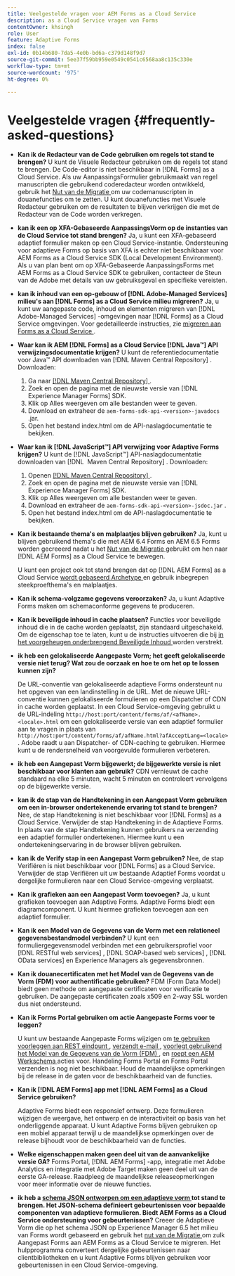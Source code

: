 ```yaml
---
title: Veelgestelde vragen voor AEM Forms as a Cloud Service
description: as a Cloud Service vragen van Forms
contentOwner: khsingh
role: User
feature: Adaptive Forms
index: false
exl-id: 0b14b680-7da5-4e0b-bd6a-c379d148f9d7
source-git-commit: 5ee37f59bb959e0549c0541c6568aa8c135c330e
workflow-type: tm+mt
source-wordcount: '975'
ht-degree: 0%

---
```


# Veelgestelde vragen {#frequently-asked-questions}

* **Kan ik de Redacteur van de Code gebruiken om regels tot stand te brengen?**
U kunt de Visuele Redacteur gebruiken om de regels tot stand te brengen. De Code-editor is niet beschikbaar in [!DNL Forms] as a Cloud Service. Als uw AanpassingsFormulier gebruikmaakt van regel manuscripten die gebruikend coderedacteur worden ontwikkeld, gebruik het [ Nut van de Migratie ](migrate-to-forms-as-a-cloud-service.md) om uw codemanuscripten in douanefuncties om te zetten. U kunt douanefuncties met Visuele Redacteur gebruiken om de resultaten te blijven verkrijgen die met de Redacteur van de Code worden verkregen.

* **kan ik een op XFA-Gebaseerde AanpassingsVorm op de instanties van de Cloud Service tot stand brengen?**
Ja, u kunt een XFA-gebaseerd adaptief formulier maken op een Cloud Service-instantie. Ondersteuning voor adaptieve Forms op basis van XFA is echter niet beschikbaar voor AEM Forms as a Cloud Service SDK (Local Development Environment). Als u van plan bent om op XFA-Gebaseerde AanpassingsForms met AEM Forms as a Cloud Service SDK te gebruiken, contacteer de Steun van de Adobe met details van uw gebruiksgeval en specifieke vereisten.

<!-- * **Can I use an XDP as a Document of Record (DoR) template? Is Forms Designer included in AEM Forms as a Cloud Service license?** 

  Yes, you can use an XDP as a Document of Record template on Cloud Service instances. However, support to use XDP as a Document of Record template is not available for AEM Forms as a Cloud Service SDK (Local development environment). -->

* **kan ik inhoud van een op-gebouw of [!DNL Adobe-Managed Services] milieu&#39;s aan [!DNL Forms] as a Cloud Service milieu migreren?**
Ja, u kunt uw aangepaste code, inhoud en elementen migreren van [!DNL Adobe-Managed Services] -omgevingen naar [!DNL Forms] as a Cloud Service omgevingen. Voor gedetailleerde instructies, zie [ migreren aan Forms as a Cloud Service ](migrate-to-forms-as-a-cloud-service.md).

<!-- You can use package manager or Experience Manager UI to [export and import Forms and related assets](import-export-forms-templates.md), use the migration utility to make your existing assets compatible with [!DNL Forms] as a Cloud Service, use the [Best Practices Analyzer](https://experienceleague.adobe.com/docs/experience-manager-cloud-service/moving/cloud-migration/best-practices-analyzer/overview-best-practices-analyzer.html?lang=nl-NL#best-practices-analyzer) tool to find the features and APIs that require changes and updated before migration, and use the [Content Transfer Tools](https://docs.adobe.com/content/help/nl-NL/experience-manager-cloud-service/moving/home.html) to move your custom code without refactoring it. -->

* **Waar kan ik AEM [!DNL Forms] as a Cloud Service [!DNL Java™] API verwijzingsdocumentatie krijgen?**
U kunt de referentiedocumentatie voor Java™ API downloaden van [!DNL Maven Central Repository] . Downloaden:
   1. Ga naar [[!DNL Maven Central Repository] ](https://mvnrepository.com/artifact/com.adobe.aem/aem-forms-sdk-api).
   1. Zoek en open de pagina met de nieuwste versie van [!DNL Experience Manager Forms] SDK.
   1. Klik op Alles weergeven om alle bestanden weer te geven.
   1. Download en extraheer de `aem-forms-sdk-api-<version>-javadocs` .jar.
   1. Open het bestand index.html om de API-naslagdocumentatie te bekijken.

* **Waar kan ik [!DNL JavaScript™] API verwijzing voor Adaptive Forms krijgen?**
U kunt de [!DNL JavaScript™] API-naslagdocumentatie downloaden van [!DNL &#x200B; Maven Central Repository] . Downloaden:
   1. Openen [[!DNL Maven Central Repository] ](https://mvnrepository.com/artifact/com.adobe.aem/aem-forms-sdk-api) .
   1. Zoek en open de pagina met de nieuwste versie van [!DNL Experience Manager Forms] SDK.
   1. Klik op Alles weergeven om alle bestanden weer te geven.
   1. Download en extraheer de `aem-forms-sdk-api-<version>-jsdoc.jar` .
   1. Open het bestand index.html om de API-naslagdocumentatie te bekijken.

* **Kan ik bestaande thema&#39;s en malplaatjes blijven gebruiken?**
Ja, kunt u blijven gebruikend thema&#39;s die met AEM 6.4 Forms en AEM 6.5 Forms worden gecreeerd nadat u het [ Nut van de Migratie ](migrate-to-forms-as-a-cloud-service.md) gebruikt om hen naar [!DNL AEM Forms] as a Cloud Service te bewegen.

  U kunt een project ook tot stand brengen dat op [!DNL AEM Forms] as a Cloud Service [ wordt gebaseerd Archetype ](setup-local-development-environment.md#forms-cloud-service-local-development-environment) en gebruik inbegrepen steekproefthema&#39;s en malplaatjes.

* **Kan ik schema-volgzame gegevens veroorzaken?**
Ja, u kunt Adaptive Forms maken om schemaconforme gegevens te produceren.

<!-- * **Can I pass custom parameters to the prefill service?**
Custom parameters are planned for an upcoming release. -->

* **Kan ik beveiligde inhoud in cache plaatsen?**
Functies voor beveiligde inhoud die in de cache worden geplaatst, zijn standaard uitgeschakeld. Om de eigenschap toe te laten, kunt u de instructies uitvoeren die bij [ in het voorgeheugen onderbrengend Beveiligde Inhoud ](https://experienceleague.adobe.com/docs/experience-manager-dispatcher/using/configuring/permissions-cache.html?lang=nl-NL) worden verstrekt.

* **ik heb een gelokaliseerde Aangepaste Vorm; het geeft gelokaliseerde versie niet terug? Wat zou de oorzaak en hoe te om het op te lossen kunnen zijn?**

  De URL-conventie van gelokaliseerde adaptieve Forms ondersteunt nu het opgeven van een landinstelling in de URL. Met de nieuwe URL-conventie kunnen gelokaliseerde formulieren op een Dispatcher of CDN in cache worden geplaatst. In een Cloud Service-omgeving gebruikt u de URL-indeling `http://host:port/content/forms/af/<afName>.<locale>.html` om een gelokaliseerde versie van een adaptief formulier aan te vragen in plaats van `http://host:port/content/forms/af/afName.html?afAcceptLang=<locale>` . Adobe raadt u aan Dispatcher- of CDN-caching te gebruiken. Hiermee kunt u de rendersnelheid van voorgevulde formulieren verbeteren.

* **ik heb een Aangepast Vorm bijgewerkt; de bijgewerkte versie is niet beschikbaar voor klanten aan gebruik?**
CDN vernieuwt de cache standaard na elke 5 minuten, wacht 5 minuten en controleert vervolgens op de bijgewerkte versie.

* **kan ik de stap van de Handtekening in een Aangepast Vorm gebruiken om een in-browser ondertekenende ervaring tot stand te brengen?**
Nee, de stap Handtekening is niet beschikbaar voor [!DNL Forms] as a Cloud Service. Verwijder de stap Handtekening in de Adaptieve Forms. In plaats van de stap Handtekening kunnen gebruikers na verzending een adaptief formulier ondertekenen. Hiermee kunt u een ondertekeningservaring in de browser blijven gebruiken.

* **kan ik de Verify stap in een Aangepast Vorm gebruiken?**
Nee, de stap Verifiëren is niet beschikbaar voor [!DNL Forms] as a Cloud Service. Verwijder de stap Verifiëren uit uw bestaande Adaptief Forms voordat u dergelijke formulieren naar een Cloud Service-omgeving verplaatst.

* **Kan ik grafieken aan een Aangepast Vorm toevoegen?**
Ja, u kunt grafieken toevoegen aan Adaptive Forms. Adaptive Forms biedt een diagramcomponent. U kunt hiermee grafieken toevoegen aan een adaptief formulier.

* **Kan ik een Model van de Gegevens van de Vorm met een relationeel gegevensbestandmodel verbinden?**
U kunt een formuliergegevensmodel verbinden met een gebruikersprofiel voor [!DNL RESTful web services] , [!DNL SOAP-based web services] , [!DNL OData services] en Experience Managers als gegevensbronnen. <!--Support to connect a Form Data Model with a relational database is not available.-->

* **Kan ik douanecertificaten met het Model van de Gegevens van de Vorm (FDM) voor authentificatie gebruiken?**
FDM (Form Data Model) biedt geen methode om aangepaste certificaten voor verificatie te gebruiken. De aangepaste certificaten zoals x509 en 2-way SSL worden dus niet ondersteund.

* **Kan ik Forms Portal gebruiken om actie Aangepaste Forms voor te leggen?**

  U kunt uw bestaande Aangepaste Forms wijzigen om [ te gebruiken voorleggen aan REST eindpunt ](configuring-submit-actions.md#submit-to-rest-endpoint), [ verzendt e-mail ](configuring-submit-actions.md#send-email), [ voorlegt gebruikend het Model van de Gegevens van de Vorm (FDM) ](configuring-submit-actions.md#submit-using-form-data-model), en [ roept een AEM Werkschema ](configuring-submit-actions.md#invoke-an-aem-workflow) acties voor. Handeling Forms Portal en Forms Portal verzenden is nog niet beschikbaar. Houd de maandelijkse opmerkingen bij de release in de gaten voor de beschikbaarheid van de functies.

* **Kan ik [!DNL AEM Forms] app met [!DNL AEM Forms] as a Cloud Service gebruiken?**

  Adaptive Forms biedt een responsief ontwerp. Deze formulieren wijzigen de weergave, het ontwerp en de interactiviteit op basis van het onderliggende apparaat. U kunt Adaptive Forms blijven gebruiken op een mobiel apparaat terwijl u de maandelijkse opmerkingen over de release bijhoudt voor de beschikbaarheid van de functies.

* **Welke eigenschappen maken geen deel uit van de aanvankelijke versie GA?**
Forms Portal, [!DNL AEM Forms] -app, integratie met Adobe Analytics en integratie met Adobe Target maken geen deel uit van de eerste GA-release. Raadpleeg de maandelijkse releaseopmerkingen voor meer informatie over de nieuwe functies.

* **ik heb a [ schema JSON ontworpen om een adaptieve vorm ](adaptive-form-json-schema-form-model.md) tot stand te brengen. Het JSON-schema definieert gebeurtenissen voor bepaalde componenten van adaptieve formulieren. Biedt AEM Forms as a Cloud Service ondersteuning voor gebeurtenissen?**
Creeer de Adaptieve Vorm die op het schema JSON op Experience Manager 6.5 het milieu van Forms wordt gebaseerd en gebruik het [ nut van de Migratie ](migrate-to-forms-as-a-cloud-service.md) om zulk Aangepast Forms aan AEM Forms as a Cloud Service te migreren. Het hulpprogramma converteert dergelijke gebeurtenissen naar clientbibliotheken en u kunt Adaptive Forms blijven gebruiken voor gebeurtenissen in een Cloud Service-omgeving.

<!-- 

* **Is there any AEM Forms as a Cloud Service connector for Microsoft Power Automate?**

  Yes, Adobe provides an Adobe Experience Manager connector to access [Adobe Experience Manager Forms - Communication capabilities](https://experienceleague.adobe.com/docs/experience-manager-cloud-service/content/forms/using-communications/aem-forms-cloud-service-communications-introduction.html?lang=nl-NL) through Microsoft Power Automate. You can create a PDF document that is based on a form design and XML form data or create PostScript (PS), Printer Command Language (PCL), Zebra Printing Language (ZPL) and other Printer Definition Language documents. 

  You can get started with Adobe Experience Manager easily with just a few steps:

  1. Generate the Service credentials: Use Adobe Experience Manager Developer Console to [generate](https://experienceleague.adobe.com/docs/experience-manager-learn/getting-started-with-aem-headless/authentication/service-credentials.html?lang=nl-NL&#generate-service-credentials) the service credentials.  
  
  1. Setup your connection: Add your service credentials to the Adobe Experience Manager Connector. You can get crdential from service credential JSON and copy these credential details to your one-time connection setup:

    * AEM Server
    * Organization ID 
    * Client ID
    * Client Secret
    * Technical Account ID
    * Meta Scopes
    * Private Key - base64 encoded keys are accepted
    * Adobe IMS Host URL

    <br> 
    
    ![Use your Service Credential JSON for credential details](assets/forms-aem-pa-connector-connection.png)

    A sample Service Credential JSON file fields mapped to Adobe Experience Manager connector for Microsoft Power Automate.

    -->
